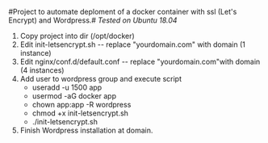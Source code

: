 #Project to automate deploment of a docker container with ssl (Let's Encrypt) and Wordpress.#
*Tested on Ubuntu 18.04*


1. Copy project into dir (/opt/docker)
2. Edit init-letsencrypt.sh -- replace "yourdomain.com" with domain (1 instance)
3. Edit nginx/conf.d/default.conf -- replace "yourdomain.com"with domain (4 instances)
5. Add user to wordpress group and execute script
	- useradd -u 1500 app
	- usermod -aG docker app
	- chown app:app -R wordpress
	- chmod +x init-letsencrypt.sh
	- ./init-letsencrypt.sh
6. Finish Wordpress installation at domain.
